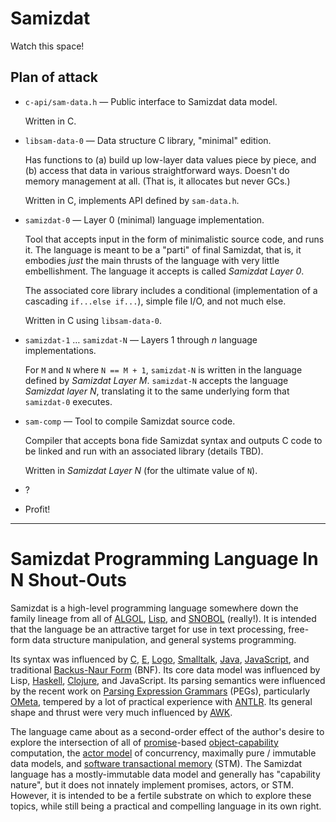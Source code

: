 Samizdat
========

Watch this space!

Plan of attack
--------------

* `c-api/sam-data.h` &mdash; Public interface to Samizdat data model.

  Written in C.

* `libsam-data-0` &mdash; Data structure C library, "minimal" edition.

  Has functions to (a) build up low-layer data values piece by piece,
  and (b) access that data in various straightforward ways. Doesn't
  do memory management at all. (That is, it allocates but never GCs.)

  Written in C, implements API defined by `sam-data.h`.

* `samizdat-0` &mdash; Layer 0 (minimal) language implementation.

  Tool that accepts input in the form of minimalistic source code, and
  runs it. The language is meant to be a "parti" of final Samizdat,
  that is, it embodies *just* the main thrusts of the language with
  very little embellishment. The language it accepts is called
  *Samizdat Layer 0*.

  The associated core library includes a conditional (implementation
  of a cascading `if...else if...`), simple file I/O, and not much
  else.

  Written in C using `libsam-data-0`.

* `samizdat-1` &hellip; `samizdat-N` &mdash; Layers
  1 through *n* language implementations.

  For `M` and `N` where `N == M + 1`, `samizdat-N` is written in
  the language defined by *Samizdat Layer M*. `samizdat-N`
  accepts the language *Samizdat layer N*, translating it to the
  same underlying form that `samizdat-0` executes.

* `sam-comp` &mdash; Tool to compile Samizdat source code.

  Compiler that accepts bona fide Samizdat syntax and outputs C
  code to be linked and run with an associated library (details
  TBD).

  Written in *Samizdat Layer N* (for the ultimate value of `N`).

* ?

* Profit!

- - - - -

Samizdat Programming Language In N Shout-Outs
=============================================

Samizdat is a high-level programming language somewhere down the
family lineage from all of
[ALGOL](http://en.wikipedia.org/wiki/ALGOL),
[Lisp](http://en.wikipedia.org/wiki/LISP), and
[SNOBOL](http://en.wikipedia.org/wiki/SNOBOL) (really!). It is
intended that the language be an attractive target for use in
text processing, free-form data structure manipulation, and general
systems programming.

Its syntax was influenced by
[C](http://en.wikipedia.org/wiki/C_%28programming_language%29),
[E](http://en.wikipedia.org/wiki/E_%28programming_language%29),
[Logo](http://en.wikipedia.org/wiki/Logo_%28programming_language%29),
[Smalltalk](http://en.wikipedia.org/wiki/Smalltalk),
[Java](http://en.wikipedia.org/wiki/Java_%28programming_language%29),
[JavaScript](http://en.wikipedia.org/wiki/JavaScript),
and traditional [Backus-Naur
Form](http://en.wikipedia.org/wiki/Backus%E2%80%93Naur_Form) (BNF).
Its core data model was influenced by Lisp,
[Haskell](http://en.wikipedia.org/wiki/Haskell_%28programming_language%29),
[Clojure](http://en.wikipedia.org/wiki/Clojure), and JavaScript. Its
parsing semantics were influenced by the recent work on [Parsing
Expression
Grammars](http://en.wikipedia.org/wiki/Parsing_expression_grammar) (PEGs),
particularly [OMeta](http://tinlizzie.org/ometa/), tempered by a lot
of practical experience with [ANTLR](http://en.wikipedia.org/wiki/ANTLR).
Its general shape and thrust were very much influenced by
[AWK](http://en.wikipedia.org/wiki/AWK).

The language came about as a second-order effect of the author's
desire to explore the intersection of all of
[promise](http://en.wikipedia.org/wiki/Promise_%28programming%29)-based
[object-capability](http://en.wikipedia.org/wiki/Object-capability_model)
computation, the
[actor model](http://en.wikipedia.org/wiki/Actor_model) of
concurrency, maximally pure / immutable data models, and
[software transactional
memory](http://en.wikipedia.org/wiki/Software_transactional_memory)
(STM). The Samizdat language has a mostly-immutable data model and
generally has "capability nature", but it does not innately implement
promises, actors, or STM. However, it is intended to be a fertile
substrate on which to explore these topics, while still being a
practical and compelling language in its own right.
